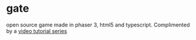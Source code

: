 # gate
open source game made in phaser 3, html5 and typescript.
Complimented by a [video tutorial series](https://www.youtube.com/watch?v=OS7neDUUhPE)
